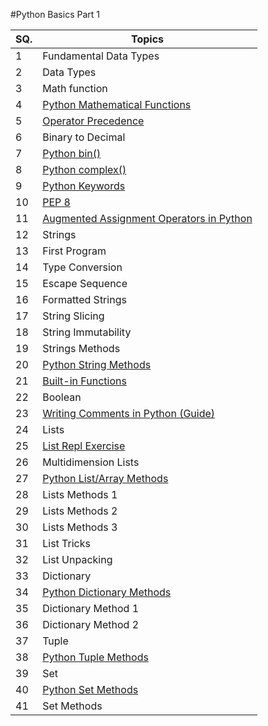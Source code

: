 #Python Basics Part 1

| SQ. | Topics                                                                                                                       |
| --- | ---------------------------------------------------------------------------------------------------------------------------- |
| 1   | Fundamental Data Types                                                                                                       |
| 2   | Data Types                                                                                                                   |
| 3   | Math function                                                                                                                |
| 4   | [Python Mathematical Functions](https://www.programiz.com/python-programming/modules/math)                                   |
| 5   | [Operator Precedence](https://repl.it/@aneagoie/Operator-Precedence#main.py)                                                 |
| 6   | Binary to Decimal                                                                                                            |
| 7   | [Python bin()](https://www.programiz.com/python-programming/methods/built-in/bin)                                            |
| 8   | [Python complex()](https://www.programiz.com/python-programming/methods/built-in/complex)                                    |
| 9   | [Python Keywords](https://www.w3schools.com/python/python_ref_keywords.asp)                                                  |
| 10  | [PEP 8](https://realpython.com/python-pep8/)                                                                                 |
| 11  | [Augmented Assignment Operators in Python](https://www.codesansar.com/python-programming/augmented-assignment-operators.htm) |
| 12  | Strings                                                                                                                      |
| 13  | First Program                                                                                                                |
| 14  | Type Conversion                                                                                                              |
| 15  | Escape Sequence                                                                                                              |
| 16  | Formatted Strings                                                                                                            |
| 17  | String Slicing                                                                                                               |
| 18  | String Immutability                                                                                                          |
| 19  | Strings Methods                                                                                                              |
| 20  | [Python String Methods](https://www.w3schools.com/python/python_ref_string.asp)                                              |
| 21  | [Built-in Functions](https://docs.python.org/3/library/functions.html)                                                       |
| 22  | Boolean                                                                                                                      |
| 23  | [Writing Comments in Python (Guide)](https://realpython.com/python-comments-guide/)                                          |
| 24  | Lists                                                                                                                        |
| 25  | [List Repl Exercise](https://repl.it/@aneagoie/lists#main.py)                                                                |
| 26  | Multidimension Lists                                                                                                         |
| 27  | [Python List/Array Methods](https://www.w3schools.com/python/python_ref_list.asp)                                            |
| 28  | Lists Methods 1                                                                                                              |
| 29  | Lists Methods 2                                                                                                              |
| 30  | Lists Methods 3                                                                                                              |
| 31  | List Tricks                                                                                                                  |
| 32  | List Unpacking                                                                                                               |
| 33  | Dictionary                                                                                                                   |
| 34  | [Python Dictionary Methods](https://www.w3schools.com/python/python_ref_dictionary.asp)                                      |
| 35  | Dictionary Method 1                                                                                                          |
| 36  | Dictionary Method 2                                                                                                          |
| 37  | Tuple                                                                                                                        |
| 38  | [Python Tuple Methods](https://www.w3schools.com/python/python_ref_tuple.asp)                                                |
| 39  | Set                                                                                                                          |
| 40  | [Python Set Methods](https://www.w3schools.com/python/python_ref_set.asp)                                                    |
| 41  | Set Methods                                                                                                                  |
